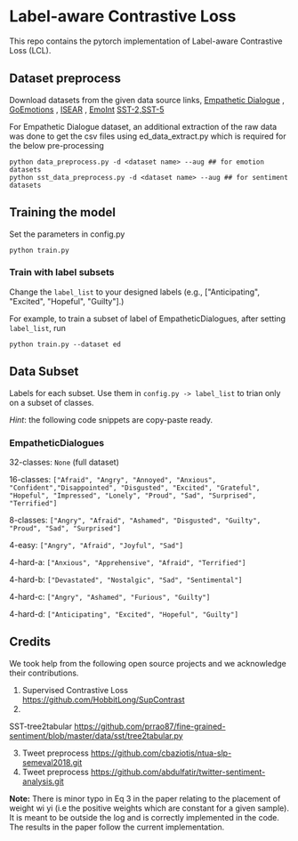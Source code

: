 # Label-aware Contrastive Loss

This repo contains the pytorch implementation of Label-aware Contrastive Loss (LCL).

## Dataset preprocess

Download datasets from the given data source
links, [Empathetic Dialogue](https://github.com/facebookresearch/EmpatheticDialogues.git)
, [GoEmotions](https://github.com/google-research/google-research/tree/master/goemotions)
, [ISEAR](https://www.unige.ch/cisa/research/materials-and-online-research/research-material/)
, [EmoInt](https://saifmohammad.com/WebPages/EmotionIntensity-SharedTask.html) [SST-2,SST-5](https://nlp.stanford.edu/sentiment/index.html)

For Empathetic Dialogue dataset, an additional extraction of the raw data was done to
get the csv files using ed_data_extract.py which is required for the below
pre-processing

```
python data_preprocess.py -d <dataset name> --aug ## for emotion datasets
python sst_data_preprocess.py -d <dataset name> --aug ## for sentiment datasets
```

## Training the model

Set the parameters in config.py

```
python train.py
```

### Train with label subsets

Change the `label_list` to your designed labels (e.g., ["Anticipating", "Excited",
"Hopeful", "Guilty"].)

For example, to train a subset of label of EmpatheticDialogues, after setting
`label_list`, run

```
python train.py --dataset ed 
```

## Data Subset

Labels for each subset. Use them in `config.py -> label_list` to trian only on a
subset of classes.

_Hint_: the following code snippets are copy-paste ready.

### EmpatheticDialogues

32-classes: `None` (full dataset)

16-classes: `["Afraid", "Angry", "Annoyed", "Anxious", "Confident","Disappointed", "Disgusted", "Excited", "Grateful", "Hopeful", "Impressed", "Lonely", "Proud", "Sad", "Surprised", "Terrified"]`

8-classes: `["Angry", "Afraid", "Ashamed", "Disgusted", "Guilty", "Proud", "Sad", "Surprised"]`

4-easy: `["Angry", "Afraid", "Joyful", "Sad"]`

4-hard-a: `["Anxious", "Apprehensive", "Afraid", "Terrified"]`

4-hard-b: `["Devastated", "Nostalgic", "Sad", "Sentimental"]`

4-hard-c: `["Angry", "Ashamed", "Furious", "Guilty"]`

4-hard-d: `["Anticipating", "Excited", "Hopeful", "Guilty"]`

## Credits

We took help from the following open source projects and we acknowledge their
contributions.

1. Supervised Contrastive Loss <https://github.com/HobbitLong/SupContrast>
2.

SST-tree2tabular <https://github.com/prrao87/fine-grained-sentiment/blob/master/data/sst/tree2tabular.py>

3. Tweet preprocess <https://github.com/cbaziotis/ntua-slp-semeval2018.git>
4. Tweet preprocess <https://github.com/abdulfatir/twitter-sentiment-analysis.git>

**Note:** There is minor typo in Eq 3 in the paper relating to the placement of
weight wi yi (i.e the positive weights which are constant for a given sample). It is
meant to be outside the log and is correctly implemented in the code. The results in
the paper follow the current implementation.